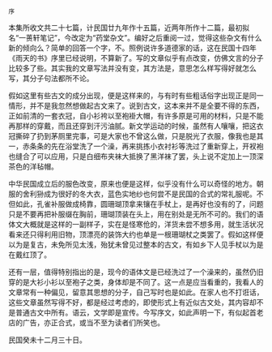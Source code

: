     序 

   本集所收文共二十七篇，计民国廿九年作十五篇，近两年所作十二篇，最初拟名“一蒉轩笔记”，今改定为“药堂杂文”。编好之后重阅一过，觉得这些杂文有什么新的倾向么？简单的回答一个字，不。照例说许多道德家的话，这在民国十四年《雨天的书》序里已经说明，不算新了。写的文章似乎有点改变，仿佛文言的分子比较多了些。其实我的文章写法并没有变，其方法是，意思怎么样写得好就怎么写，其分子句法都所不论。

   假如这里有些古文的成分出现，便是这样来的，与有时有些粗话俗字出现正是同一情形，并不是我忽然想做起古文来了。说到古文，这本来并不是全要不得的东西，正如前清的一套衣冠，自小衫袴以至袍褂大帽，有许多原是可用的材料，只是不能再那样的穿戴，而且还穿到汗污油腻。新文学运动的时候，虽然有人嚷嚷，把这衣冠撕碎了扔到茅厕里完事，可是大家也不曾这么做，只是脱光了衣服，像我也是其一，赤条条的先在浴堂洗了一个澡，再来挑拣小衣衬衫等洗过了重新穿上，开衩袍也缝合了可以应用，只是白细布夹袜大抵换了黑洋袜了罢，头上说不定加上一顶深茶色的洋毡帽。

   中华民国成立后的服色改变，原来也便是这样，似乎没有什么可以奇怪的地方。朝服的舍利狲成为很好的冬大衣，蓝色实地纱也何尝不是民国的合式的常礼服呢。不但如此，孔雀补服做成椅靠，圆珊瑚顶拿来镶在手杖上，是再好也没有的了，问题只是不要再把补服缀在胸前，珊瑚顶装在头上，用在别处是无所不可的。我们的语体文大概就是这样的一副样子，实在是怪寒伧的，洋货未尝不想多用，就生活状况看来还只得利用旧物，顶漂亮的装饰大约也单是一根珊瑚杖之类罢了。假如这样便以为是复古，未免所见太浅，殆犹未曾见过整本的古文，有如乡下人见手杖以为是在戴红顶了。

   还有一层，值得特别指出的是，现今的语体文是已经洗过了一个澡来的，虽然仍旧穿的是大衫小衫以至袍子之类，身体却是不同了。这一点是应当看重的，我看人的文章常有一种偏见，留意其思想的分子，自己写时也是如此。在家人也不打诳话，这些文章虽然写得不好，都是经过考虑的，即使形式上有近似古文处，其内容却不是普通古文中所有。语云，文学即是宣传。今写序文，如此声明一下，有似起首老店的广告，亦正合式，或当不至为读者们所笑也。

   民国癸未十二月三十日。

